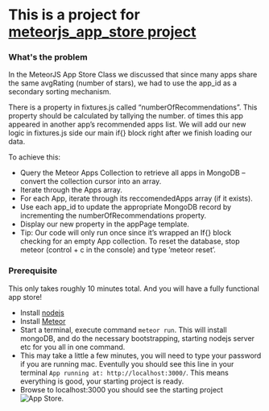 # This is a project for [meteorjs_app_store project](http://www.bittiger.io/microproject/iw5e9DsrjKEMd6ojn)

### What's the problem
In the MeteorJS App Store Class we discussed that since many apps share the same avgRating (number of stars), we
had to use the app_id as a secondary sorting mechanism.

There is a property in fixtures.js called “numberOfRecommendations”. This property should be calculated by tallying the number. of times this app appeared in another app’s recommended apps list. We will add our new logic in fixtures.js side our main if{} block right after we finish loading our data.

To achieve this:

- Query the Meteor Apps Collection to retrieve all apps in MongoDB – convert the collection cursor into an array.
- Iterate through the Apps array.
- For each App, iterate through its reccomendedApps array (if it exists).
- Use each app_id to update the appropriate MongoDB record by incrementing the numberOfRecommendations property.
- Display our new property in the appPage template.
- Tip: Our code will only run once since it’s wrapped an If{} block checking for an empty App collection. To reset the database, stop meteor (control + c in the console) and type ’meteor reset’.

### Prerequisite

This only takes roughly 10 minutes total. And you will have a fully functional app store!
- Install [nodejs](https://nodejs.org/en/)
- Install [Meteor](https://www.meteor.com/install)
- Start a terminal, execute command `meteor run`. This will install mongoDB, and do the necessary bootstrapping, starting nodejs server etc for you all in one command. 
- This may take a little a few minutes, you will need to type your password if you are running mac. Eventully you should see this line in your terminal `App running at: http://localhost:3000/`. This means everything is good, your starting project is ready.
- Browse to localhost:3000 you should see the starting project ![App Store](https://github.com/newjs/meteorjs_app_store/blob/master/images/appstore.png "Meteor App Store").


